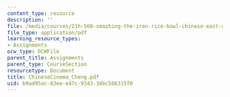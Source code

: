 ```yaml
---
content_type: resource
description: ''
file: /media/courses/21h-560-smashing-the-iron-rice-bowl-chinese-east-asia-fall-2004/b9ad95ac83eee47c934334bc566315f0_ChineseCinema_Cheng.pdf
file_type: application/pdf
learning_resource_types:
- Assignments
ocw_type: OCWFile
parent_title: Assignments
parent_type: CourseSection
resourcetype: Document
title: ChineseCinema_Cheng.pdf
uid: b9ad95ac-83ee-e47c-9343-34bc566315f0
---
```

